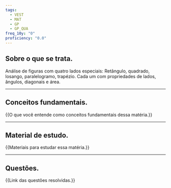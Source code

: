 ```yaml
---
tags:
  - VEST
  - MAT
  - GP
  - GP_QUA
freq_10y: "0"
proficiency: "0.0"
---
```

## Sobre o que se trata.

Análise de figuras com quatro lados especiais:
Retângulo, quadrado, losango, paralelogramo, trapézio.
Cada um com propriedades de lados, ângulos, diagonais e área.

--- 
## Conceitos fundamentais.

{{O que você entende como conceitos fundamentais dessa matéria.}}

---
## Material de estudo.

{{Materiais para estudar essa matéria.}}

--- 
## Questões.

{{Link das questões resolvidas.}}
